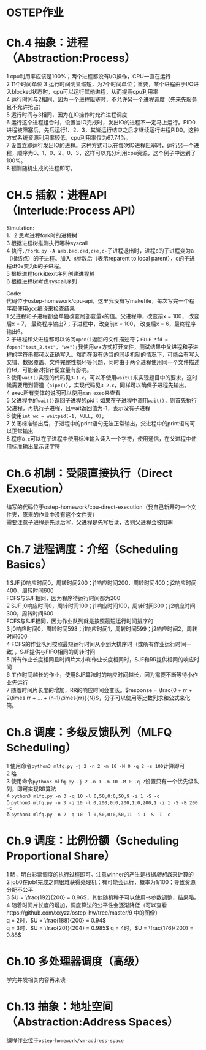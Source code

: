 # OSTEP作业  

# Ch.4 抽象：进程（Abstraction:Process）  
1 cpu利用率应该是100%；两个进程都没有I/O操作，CPU一直在运行  
2 11个时间单位
3 运行时间明显缩短，为7个时间单位；重要，某个进程由于I/O进入blocked状态时，cpu可以运行其他进程，从而提高cpu利用率  
4 运行时间与2相同，因为一个进程阻塞时，不允许另一个进程调度（先来先服务且不允许抢占）  
5 运行时间与3相同，因为在IO操作时允许进程调度    
6 运行这个进程组合时，设置当IO完成时，发出IO的进程不一定马上运行。PID0进程被阻塞后，先后运行1、2、3，其皆运行结束之后才继续运行进程PID0。这种方式系统资源利用率较低，cpu利用率仅为67.74%。   
7 设置立即运行发出IO的进程。这种方式可以在每次IO进程阻塞时，运行另一个进程，顺序为0、1、0、2、0、3，这样可以充分利用cpu资源，这个例子中达到了100%。  
8 预测随机生成的进程即可。  

# CH.5 插叙：进程API（Interlude:Process API）  
Simulation:  
1、2 思考进程fork时的进程树  
3 根据进程树推测执行哪种syscall  
4 执行`./fork.py -A a+b,b+c,c+d,c+e,c-`子进程退出时，进程c的子进程变为a（根结点）的子进程。加入`-R`参数后（表示reparent to local parent），c的子进程d和e变为b的子进程。  
5 根据进程fork和exit序列创建进程树  
6 根据进程树考虑syscall序列  

Code:  
代码位于ostep-homework/cpu-api，这里我没有写makefile，每次写完一个程序都使用gcc编译来检查结果  
1 父进程和子进程都会单独改变局部变量x的值。父进程中，改变前x = 100， 改变后x = 7， 最终程序输出7；子进程中，改变前x = 100， 改变后x = 6，最终程序输出6。  
2 子进程和父进程都可以访问`open()`返回的文件描述符；`FILE *fd = fopen("test_2.txt", "w+");`我使用w+方式打开文件，测试结果中父进程和子进程的字符串都可以正确写入。然而在没有适当的同步机制的情况下，可能会有写入交错、数据覆盖、文件完整性损坏等问题，同时由于两个进程使用同一个文件描述符fd，可能会对指针便宜量有影响。  
3 使用`wait()`实现的代码见`3-1.c`。可以不使用`wait()`来实现题目中的要求，这时候需要用到管道（`pipe()`），实现代码见`3-2.c`，同样可以确保子进程先输出。  
4 exec所有变体的说明可以使用`man exec`来查看    
5 父进程中的`wait()`返回子进程的pid；如果在子进程中调用`wait()`，则首先执行父进程，再执行子进程，且wait返回值为-1，表示没有子进程      
6 使用`int wc = waitpid(-1, NULL, 0);`  
7 关闭标准输出后，子进程中的print语句无法正常输出，父进程中的print语句可以正常输出  
8 程序`8.c`可以在子进程中使用标准输入读入一个字符，使用通信，在父进程中使用标准输出显示该字符  

# Ch.6 机制：受限直接执行（Direct Execution）  
编写的代码位于ostep-homework/cpu-direct-execution（我自己新开的一个文件夹，原来的作业中没有这个文件夹）  
需要注意子进程是先读后写，父进程是先写后读，否则父进程会被阻塞  

# Ch.7 进程调度：介绍（Scheduling Basics）   
1 SJF j0响应时间0，周转时间200；j1响应时间200，周转时间400；j2响应时间400，周转时间600  
  FCFS与SJF相同，因为程序待运行时间都为200   
2 SJF j0响应时间0，周转时间100；j1响应时间100，周转时间300；j2响应时间300，周转时间600  
  FCFS与SJF相同，因为作业队列就是按照最短运行时间排序的  
3 j0响应时间0，周转时间598；j1响应时间1，周转时间599；j2响应时间2，周转时间600  
4 FCFS的作业队列按照最短运行时间从小到大排序时（或所有作业运行时间一致），SJF提供与FIFO相同的周转时间  
5 所有作业长度相同且时间片大小和作业长度相同时，SJF和RR提供相同的响应时间        
6 工作时间越长的作业，使用SJF算法时的响应时间越长，因为需要不断等待小作业先运行  
7 随着时间片长度的增加，RR的响应时间会变长。$response = \frac{0 + rr + 2\times rr + ... + (n-1)\times{rr}}{N}$，分子可以使用等比数列求和公式来化简。  

# Ch.8 调度：多级反馈队列（MLFQ Scheduling）  
1 使用命令`python3 mlfq.py -j 2 -n 2 -m 10 -M 0 -q 2 -s 100`计算即可  
2 略  
3 使用命令`python3 mlfq.py -j 2 -n 1 -m 10 -M 0 -q 2`设置只有一个优先级队列，即可实现RR算法  
4 `python3 mlfq.py -n 3 -q 10 -l 0,50,0:0,50,9 -i 1 -S -c`  
5 `python3 mlfq.py -n 3 -q 10 -l 0,200,0:0,200,1:0,200,1 -i 1 -S -B 200 -c`  
6 `python3 mlfq.py -n 2 -q 10 -l 0,50,0:0,50,11 -i 1 -S -I -c`

# Ch.9 调度：比例份额（Scheduling Proportional Share）  
1 略，明白彩票调度的执行过程即可。注意winner的产生是根据$随机数 % 彩票总数$来计算的  
2 job0在job1完成之前很难获得处理机；有可能会运行，概率为1/100；导致资源分配不公平  
3 $U = \frac{192}{200} = 0.96$，其他随机种子可以使用-s参数调整，结果略。 
4 随着时间片长度的增加，调度算法的公平性会逐渐降低（可以查看https://github.com/xxyzz/ostep-hw/tree/master/9 中的图像）     
q = 2时，$U = \frac{188}{200} = 0.94$  
q = 3时，$U = \frac{201}{204} = 0.985$
q = 4时，$U = \frac{176}{200} = 0.88$   

# Ch.10 多处理器调度（高级）  
学完并发相关内容再来读  

# Ch.13 抽象：地址空间（Abstraction:Address Spaces）
编程作业位于`ostep-homework/vm-address-space`  

